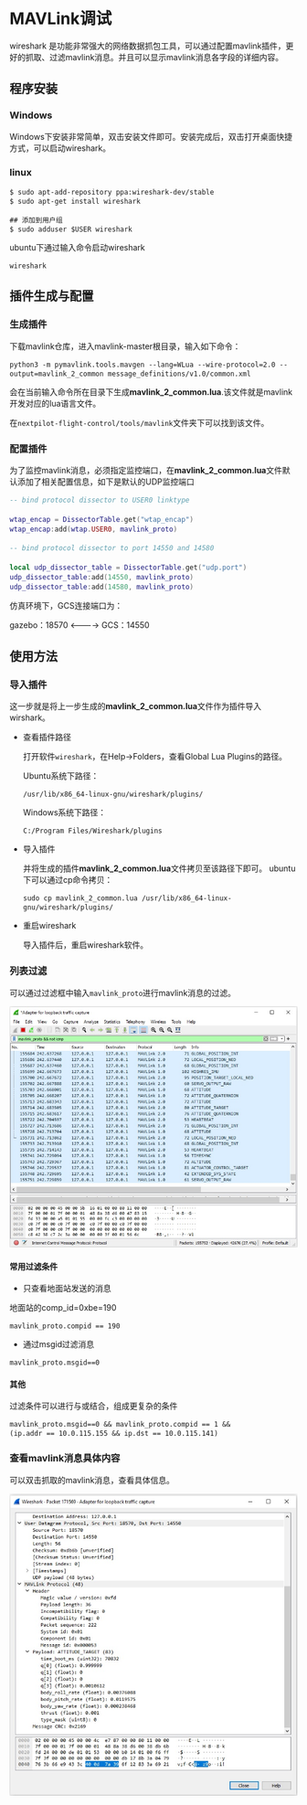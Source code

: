 # MAVLink调试

wireshark 是功能非常强大的网络数据抓包工具，可以通过配置mavlink插件，更好的抓取、过滤mavlink消息。并且可以显示mavlink消息各字段的详细内容。

## 程序安装

### Windows

Windows下安装非常简单，双击安装文件即可。安装完成后，双击打开桌面快捷方式，可以启动wireshark。

### linux

```shell
$ sudo apt-add-repository ppa:wireshark-dev/stable
$ sudo apt-get install wireshark

## 添加到用户组
$ sudo adduser $USER wireshark
```

ubuntu下通过输入命令启动wireshark

```shell
wireshark
```

## 插件生成与配置

### 生成插件

下载mavlink仓库，进入mavlink-master根目录，输入如下命令：

```shell
python3 -m pymavlink.tools.mavgen --lang=WLua --wire-protocol=2.0 --output=mavlink_2_common message_definitions/v1.0/common.xml
```

会在当前输入命令所在目录下生成**mavlink_2_common.lua**.该文件就是mavlink开发对应的lua语言文件。

在`nextpilot-flight-control/tools/mavlink`文件夹下可以找到该文件。

### 配置插件

为了监控mavlink消息，必须指定监控端口，在**mavlink_2_common.lua**文件默认添加了相关配置信息，如下是默认的UDP监控端口

```lua
-- bind protocol dissector to USER0 linktype

wtap_encap = DissectorTable.get("wtap_encap")
wtap_encap:add(wtap.USER0, mavlink_proto)

-- bind protocol dissector to port 14550 and 14580

local udp_dissector_table = DissectorTable.get("udp.port")
udp_dissector_table:add(14550, mavlink_proto)
udp_dissector_table:add(14580, mavlink_proto)
```

仿真环境下，GCS连接端口为：

gazebo：18570  <---->  GCS：14550

## 使用方法

### 导入插件

这一步就是将上一步生成的**mavlink_2_common.lua**文件作为插件导入wirshark。

- 查看插件路径

  打开软件`wireshark`，在Help->Folders，查看Global Lua Plugins的路径。

  Ubuntu系统下路径：

  ```shell
  /usr/lib/x86_64-linux-gnu/wireshark/plugins/
  ```

  Windows系统下路径：

  ```shell
  C:/Program Files/Wireshark/plugins
  ```

- 导入插件

  并将生成的插件**mavlink_2_common.lua**文件拷贝至该路径下即可。  ubuntu下可以通过cp命令拷贝：

  ```shell
  sudo cp mavlink_2_common.lua /usr/lib/x86_64-linux-gnu/wireshark/plugins/
  ```

- 重启wireshark

  导入插件后，重启wireshark软件。

### 列表过滤

可以通过过滤框中输入`mavlink_proto`进行mavlink消息的过滤。

![img](./image/live_output_filtered.jpg)

#### 常用过滤条件

- 只查看地面站发送的消息

地面站的comp_id=0xbe=190

```shell
mavlink_proto.compid == 190
```

- 通过msgid过滤消息

```shell
mavlink_proto.msgid==0
```

#### 其他

过滤条件可以进行与或结合，组成更复杂的条件

```shell
mavlink_proto.msgid==0 && mavlink_proto.compid == 1 &&
(ip.addr == 10.0.115.155 && ip.dst == 10.0.115.141)
```

### 查看mavlink消息具体内容

可以双击抓取的mavlink消息，查看具体信息。

![img](./image/mavlink_message_details.jpg)
